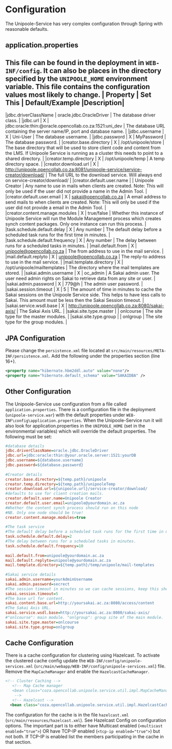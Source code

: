 # Configuration
The Unipoole-Service has very complex configuration through Spring with reasonable defaults.

## application.properties
This file can be found in the deployment in `WEB-INF/config`. It can also be places in the directory specified by the `UNIPOOLE_HOME` environment variable.
This file contains the configuration values most likely to change.
| Property | Set This | Default/Example |Description|
-----------------------------------------------------
|jdbc.driverClassName | oracle.jdbc.OracleDriver | The database driver class. |
|jdbc.url | X | jdbc:oracle:thin:@oracle.opencollab.co.za:1521:uni_dev | The database URL containing the server name/IP, port and database name. |
|jdbc.username | X | Uni-User | The database username. |
|jdbc.password | X | MyPassword | The database password. |
|creator.base.directory | X | /opt/unipoole/store | The base directory that will be used to store client code and content from the LMS. If Unipoole Service is running as a cluster this needs to point to a shared directory. |
|creator.temp.directory | X | /opt/unipoole/temp | A temp directory space. |
|creator.download.url | X | http://unipoole.opencollab.co.za:8081/unipoole-service/service-creator/download/ | The full URL to the download service. Will always end on service-creator/download/ |
|creator.default.user.name |   | Unipoole Creator | Any name to use in mails when clients are created. Note: This will only be used if the user did not provide a name in the Admin Tool. |
|creator.default.user.email | X | sakai@opencollab.co.za | A email address to send mails to when clients are created. Note: This will only be used if the user did not provide a email in the Admin Tool. |
|creator.content.manage.modules | X | true/false | Whether this instance of Unipoole Service will run the Module Management process which creates synch content packages. Only one instance can run this process. |
|task.schedule.default.delay | X | Any number | The default delay before a scheduled task runs for the first time in minutes. |
|task.schedule.default.frequency | X | Any number | The delay between runs for a scheduled tasks in minutes. |
|mail.default.from | X | unipoole@opencollab.co.za | The from address to use in the mail service. |
|mail.default.replyto | X | unipoole@opencollab.co.za | The reply-to address to use in the mail service. |
|mail.template.directory | X | /opt/unipoole/mailtemplates | The directory where the mail templates are stored. |
|sakai.admin.username | X | oc_admin | A Sakai admin user. The user need admin rights on Sakai to retrieve data from any site or user. |
|sakai.admin.password | X | 779@h | The admin user password. |
|sakai.session.timeout | X | 5 | The amount of time in minutes to cache the Sakai sessions on the Unipoole Service side. This helps to have less calls to Sakai. This amount must be less then the Sakai Session timeout. |
|sakai.service.wsdl.base | X | http://unipoole.opencollab.co.za:8080/sakai-axis/ | The Sakai Axis URL. |
|sakai.site.type.master |   | onlcourse | The site type for the master modules. |
|sakai.site.type.group |   | onlgroup | The site type for the group modules. |




## JPA Configuration
Please change the `persistence.xml` file located at `src/main/resources/META-INF/persistence.xml`. Add the following under the properties section (line 16+).
```xml
<property name="hibernate.hbm2ddl.auto" value="none"/>
<property name="hibernate.default_schema" value="SAKAIDBA" />
```

## Other Configuration
The Unipoole-Service use configuration from a file called `application.properties`. There is a configuration file in the deployment (`unipoole-service.war`) with the default properties under `WEB-INF\config\application.properties`. When the Unipoole-Service run it will also look for application.properties in the `UNIPOOLE_HOME` (set in the environmental variables) which will override the default properties.
The following must be set:
```ini
#database details
jdbc.driverClassName=oracle.jdbc.OracleDriver
jdbc.url=jdbc:oracle:thin:@your.oracle.server:1521:yourDB
jdbc.username=${database.username}
jdbc.password=${database.password}
 
#Creator details
creator.base.directory=${temp.path}/unipoole
creator.temp.directory=${temp.path}/unipooleTemp
creator.download.url=${unipoole.url}/service-creator/download/
#defaults to use for client creation mails.
creator.default.user.name=Unipoole Creator
creator.default.user.email=unipoole@yourdomain.ac.za
#Whether the content synch process should run on this node
#NB. Only one node should be true!
creator.content.manage.modules=true
 
#The task service
#The default delay before a scheduled task runs for the first time in minutes.
task.schedule.default.delay=2
#The delay between runs for a scheduled tasks in minutes.
task.schedule.default.frequency=10
 
mail.default.from=unipoole@yourdomain.ac.za
mail.default.replyto=unipoole@yourdomain.ac.za
mail.template.directory=${temp.path}/temp/unipoole/mail-templates
 
#Sakai service details
sakai.admin.username=yourAdminUsername
sakai.admin.password=secrect
#The session timeout in minutes so we can cache sessions, keep this shorter then Sakai.
sakai.session.timeout=5
#The base url for content.
sakai.content.base.url=http://yoursakai.ac.za:8080/access/content
#The Sakai Axis URL.
sakai.service.wsdl.base=http://yoursakai.ac.za:8080/sakai-axis/
#"onlcourse": main module. "onlgroup": group site of the main module.
sakai.site.type.master=onlcourse
sakai.site.type.group=onlgroup
```
## Cache Configuration
There is a cache configuration for clustering using Hazelcast. To activate the clustered cache config update the `WEB-INF/config/unipoole-services.xml` (`src/main/webapp/WEB-INF/config/unipoole-services.xml`) file. Remove the `MapCacheManager` and enable the `HazelcastCacheManager`.
```xml
<!-- Cluster Caching -->
   <!-- Map Cache manager
   <bean class="coza.opencollab.unipoole.service.util.impl.MapCacheManager" />
    -->
   <!-- Hazelcast -->
  <bean class="coza.opencollab.unipoole.service.util.impl.HazelcastCacheManager" />
```

The configuration for the cache is in the file `hazelcast.xml` (`src/main/resources/hazelcast.xml`). See Hazelcast Config on configuration options.
The important part is to either have Multicast enabled (`<multicast enabled="true">`) OR have TCP-IP enabled (`<tcp-ip enabled="true">`) but not both. If TCP-IP is enabled list the members participating in the cache in that section.